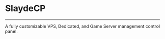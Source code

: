 # SlaydeCP
-------------
A fully customizable VPS, Dedicated, and Game Server management control panel.
